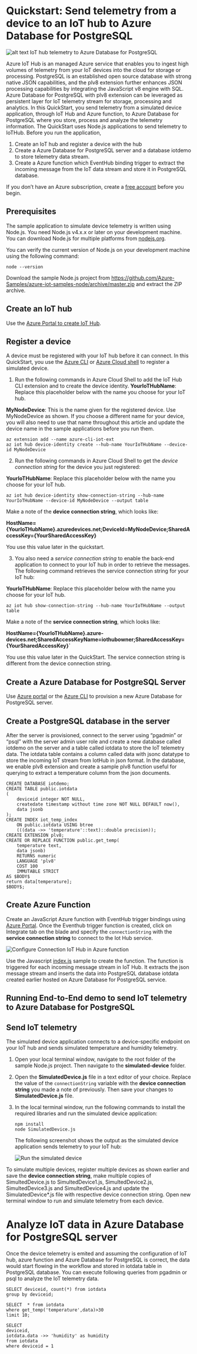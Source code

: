 # Quickstart: Send telemetry from a device to an IoT hub to Azure Database for PostgreSQL 

![alt text](https://github.com/savjani/azure-postgresql/blob/master/samples/IoT%20demo%20with%20Azure%20PostgreSQL/Images/IotTelemetry.png") IoT hub telemetry to Azure Database for PostgreSQL

Azure IoT Hub is an managed Azure service that enables you to ingest high volumes of telemetry from your IoT devices into the cloud for storage or processing. PostgreSQL is an established open source database with strong native JSON capabilities, and the plv8 extension further enhances JSON processing capabilities by integrating the JavaScript v8 engine with SQL. Azure Database for PostgreSQL with plv8 extension can be leveraged as persistent layer for IoT telemetry stream for storage, processing and analytics. 
In this QuickStart, you send telemetry from a simulated device application, through IoT Hub and Azure function, to Azure Database for PostgreSQL where you store, process and analyze the telemetry information. The QuickStart uses Node.js applications to send telemetry to IoTHub. Before you run the application, 

1. Create an IoT hub and register a device with the hub
2. Create a Azure Database for PostgreSQL server and a database iotdemo to store telemetry data stream.
3. Create a Azure function which EventHub binding trigger to extract the incoming message from the IoT data stream and store it in PostgreSQL database.

If you don’t have an Azure subscription, create a [free account](https://azure.microsoft.com/free/?WT.mc_id=A261C142F) before you begin.

## Prerequisites
The sample application to simulate device telemetry is written using Node.js. You need Node.js v4.x.x or later on your development machine. You can download Node.js for multiple platforms from [nodejs.org](https://nodejs.org).

You can verify the current version of Node.js on your development machine using the following command:

```cmd/sh
node --version
```
Download the sample Node.js project from https://github.com/Azure-Samples/azure-iot-samples-node/archive/master.zip and extract the ZIP archive.

## Create an IoT hub
Use the [Azure Portal to create IoT Hub](https://docs.microsoft.com/en-us/azure/iot-hub/iot-hub-create-through-portal).

## Register a device
A device must be registered with your IoT hub before it can connect. In this QuickStart, you use the [Azure CLI](https://docs.microsoft.com/en-us/cli/azure/install-azure-cli?view=azure-cli-latest) or [Azure Cloud shell](https://azure.microsoft.com/en-us/features/cloud-shell/) to register a simulated device.

1.	 Run the following commands in Azure Cloud Shell to add the IoT Hub CLI extension and to create the device identity. 
**YourIoTHubName**: Replace this placeholder below with the name you choose for your IoT hub.

**MyNodeDevice**: This is the name given for the registered device. Use MyNodeDevice as shown. If you choose a different name for your device, you will also need to use that name throughout this article and update the device name in the sample applications before you run them.

```cmd/sh
az extension add --name azure-cli-iot-ext
az iot hub device-identity create --hub-name YourIoTHubName --device-id MyNodeDevice
```

2.	Run the following commands in Azure Cloud Shell to get the _device connection string_ for the device you just registered:

**YourIoTHubName**: Replace this placeholder below with the name you choose for your IoT hub.

```cmd/sh
az iot hub device-identity show-connection-string --hub-name YourIoTHubName --device-id MyNodeDevice --output table
```

Make a note of the **device connection string**, which looks like:

**HostName={YourIoTHubName}.azuredevices.net;DeviceId=MyNodeDevice;SharedAccessKey={YourSharedAccessKey}**

You use this value later in the quickstart.

3.	You also need a _service connection string_ to enable the back-end application to connect to your IoT hub in order to retrieve the messages. The following command retrieves the service connection string for your IoT hub:

**YourIoTHubName**: Replace this placeholder below with the name you choose for your IoT hub.

```cmd/sh
az iot hub show-connection-string --hub-name YourIoTHubName --output table
```

Make a note of the **service connection string**, which looks like:

**HostName={YourIoTHubName}.azure-devices.net;SharedAccessKeyName=iothubowner;SharedAccessKey={YourSharedAccessKey}`**

You use this value later in the QuickStart. The service connection string is different from the device connection string.

## Create a Azure Database for PostgreSQL Server
Use [Azure portal](https://docs.microsoft.com/en-us/azure/postgresql/quickstart-create-server-database-portal) or the [Azure CLI](https://docs.microsoft.com/en-us/azure/postgresql/quickstart-create-server-database-azure-cli) to provision a new Azure Database for PostgreSQL server. 

## Create a PostgreSQL database in the server
After the server is provisioned, connect to the server using “pgadmin” or “psql” with the server admin user role and create a new database called iotdemo on the server and a table called iotdata to store the IoT telemetry data. The iotdata table contains a column called data with jsonc datatype to store the incoming IoT stream from IotHub in json format. In the database, we enable plv8 extension and create a sample plv8 function useful for querying to extract a temperature column from the json documents.

```cmd/sh
CREATE DATABASE iotdemo;
CREATE TABLE public.iotdata
(
    deviceid integer NOT NULL,
    createdate timestamp without time zone NOT NULL DEFAULT now(),
    data jsonb
);
CREATE INDEX iot_temp_index
    ON public.iotdata USING btree
    (((data ->> 'temperature'::text)::double precision));
CREATE EXTENSION plv8;
CREATE OR REPLACE FUNCTION public.get_temp(
	temperature text,
	data jsonb)
    RETURNS numeric
    LANGUAGE 'plv8'
    COST 100
    IMMUTABLE STRICT 
AS $BODY$
return data[temperature];
$BODY$;
```

## Create Azure Function 
Create an JavaScript Azure function with EventHub trigger bindings using [Azure Portal](https://docs.microsoft.com/en-us/azure/azure-functions/functions-bindings-event-hubs).
Once the Eventhub trigger function is created, click on Integrate tab on the blade and specify the `connectionString` with the **service connection string** to connect to the Iot Hub service.

 ![Configure Connection IoT Hub in Azure function](Images/azurefunction.png)

Use the Javascript [index.js](https://github.com/savjani/azure-postgresql/blob/master/samples/IoT%20demo%20with%20Azure%20PostgreSQL/azure%20function/index.js) sample to create the function. The function is triggered for each incoming message stream in IoT Hub. It extracts the json message stream and inserts the data into PostgreSQL database iotdata created earlier hosted on Azure Database for PostgreSQL service.

## Running End-to-End demo to send IoT telemetry to Azure Database for PostgreSQL

## Send IoT telemetry
The simulated device application connects to a device-specific endpoint on your IoT hub and sends simulated temperature and humidity telemetry.

1. Open your local terminal window, navigate to the root folder of the sample Node.js project. Then navigate to the **simulated-device** folder.

2. Open the **SimulatedDevice.js** file in a text editor of your choice.
   Replace the value of the `connectionString` variable with the **device connection string** you made a note of previously. Then save your    changes to **SimulatedDevice.js** file.

3. In the local terminal window, run the following commands to install the required libraries and run the simulated device application:

    ```cmd/sh
    npm install
    node SimulatedDevice.js
    ```

   The following screenshot shows the output as the simulated device application sends telemetry to your IoT hub:

    ![Run the simulated device](Images/simulateddevice.png)


To simulate multiple devices, register multiple devices as shown earlier and save the **device connection string**, make multiple copies of SimultedDevice.js to SimultedDevice1.js, SimultedDevice2.js, SimultedDevice3.js and SimultedDevice4.js and update the SimulatedDevice*.js file with respective device connection string. Open new terminal window to run and simulate telemetry from each device.

# Analyze IoT data in Azure Database for PostgreSQL server

Once the device telemetry is emited and assuming the configuration of IoT hub, azure function and Azure Database for PostgreSQL is correct, the data would start flowing in the workflow and stored in iotdata table in PostgreSQL database. You can execute following queries from pgadmin or psql to analyze the IoT telemetry data.

```cmd/sh
SELECT deviceid, count(*) from iotdata
group by deviceid;

SELECT  * from iotdata
where get_temp('temperature',data)>30
limit 10;

SELECT 
deviceid, 
iotdata.data ->> 'humidity' as humidity
from iotdata
where deviceid = 1
```
